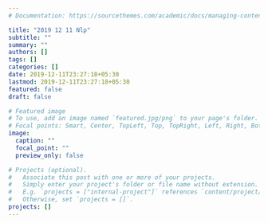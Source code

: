 ```yaml
---
# Documentation: https://sourcethemes.com/academic/docs/managing-content/

title: "2019 12 11 Nlp"
subtitle: ""
summary: ""
authors: []
tags: []
categories: []
date: 2019-12-11T23:27:18+05:30
lastmod: 2019-12-11T23:27:18+05:30
featured: false
draft: false

# Featured image
# To use, add an image named `featured.jpg/png` to your page's folder.
# Focal points: Smart, Center, TopLeft, Top, TopRight, Left, Right, BottomLeft, Bottom, BottomRight.
image:
  caption: ""
  focal_point: ""
  preview_only: false

# Projects (optional).
#   Associate this post with one or more of your projects.
#   Simply enter your project's folder or file name without extension.
#   E.g. `projects = ["internal-project"]` references `content/project/deep-learning/index.md`.
#   Otherwise, set `projects = []`.
projects: []
---
```

